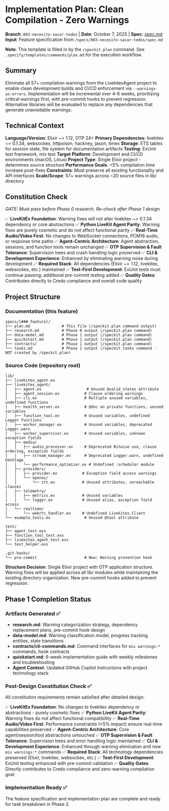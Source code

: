 # Implementation Plan: Clean Compilation - Zero Warnings

**Branch**: `003-necesito-sacar-todos` | **Date**: October 7, 2025 | **Spec**: [spec.md](./spec.md)
**Input**: Feature specification from `/specs/003-necesito-sacar-todos/spec.md`

**Note**: This template is filled in by the `/speckit.plan` command. See `.specify/templates/commands/plan.md` for the execution workflow.

## Summary

Eliminate all 57+ compilation warnings from the LivekitexAgent project to enable clean development builds and CI/CD enforcement via `--warnings-as-errors`. Implementation will be incremental over 4-6 weeks, prioritizing critical warnings first, with pre-commit hooks to prevent regression. Alternative libraries will be evaluated to replace any dependencies that generate unavoidable warnings.

## Technical Context

**Language/Version**: Elixir ~> 1.12, OTP 24+
**Primary Dependencies**: livekitex ~> 0.1.34, websockex, httpoison, hackney, jason, timex
**Storage**: ETS tables for session state, file system for documentation artifacts
**Testing**: ExUnit test framework, mix test
**Target Platform**: Development and CI/CD environments (macOS, Linux)
**Project Type**: Single Elixir project - determines source structure
**Performance Goals**: <5% compilation time increase post-fixes
**Constraints**: Must preserve all existing functionality and API interfaces
**Scale/Scope**: 57+ warnings across ~20 source files in lib/ directory

## Constitution Check

*GATE: Must pass before Phase 0 research. Re-check after Phase 1 design.*

✅ **LiveKitEx Foundation**: Warning fixes will not alter livekitex ~> 0.1.34 dependency or core abstractions
✅ **Python LiveKit Agent Parity**: Warning fixes are purely cosmetic and do not affect functional parity
✅ **Real-Time Audio/Video First**: No changes to WebSocket connections, PCM16 audio, or response time paths
✅ **Agent-Centric Architecture**: Agent abstraction, sessions, and function tools remain unchanged
✅ **OTP Supervision & Fault Tolerance**: Supervision trees and crash handling logic preserved
✅ **CLI & Development Experience**: Enhanced by eliminating warning noise during development
✅ **Required Stack**: All dependencies (Elixir ~> 1.12, livekitex, websockex, etc.) maintained
✅ **Test-First Development**: ExUnit tests must continue passing; additional pre-commit testing added
✅ **Quality Gates**: Contributes directly to Credo compliance and overall code quality

## Project Structure

### Documentation (this feature)

```
specs/[###-feature]/
├── plan.md              # This file (/speckit.plan command output)
├── research.md          # Phase 0 output (/speckit.plan command)
├── data-model.md        # Phase 1 output (/speckit.plan command)
├── quickstart.md        # Phase 1 output (/speckit.plan command)
├── contracts/           # Phase 1 output (/speckit.plan command)
└── tasks.md             # Phase 2 output (/speckit.tasks command - NOT created by /speckit.plan)
```

### Source Code (repository root)

```
lib/
├── livekitex_agent.ex
├── livekitex_agent/
│   ├── agent.ex                    # Unused @valid_states attribute
│   ├── agent_session.ex           # Clause ordering warnings
│   ├── cli.ex                     # Multiple unused variables, undefined functions
│   ├── health_server.ex           # @doc on private functions, unused variables
│   ├── function_tool.ex           # Unused variables, undefined Logger functions
│   ├── worker_manager.ex          # Unused variables, deprecated Logger.warn
│   ├── worker_supervisor.ex       # Unused variables, unknown exception fields
│   ├── media/
│   │   ├── audio_processor.ex     # Deprecated Bitwise use, clause ordering, exception fields
│   │   ├── stream_manager.ex      # Deprecated Logger.warn, undefined GenStage
│   │   └── performance_optimizer.ex # Undefined :scheduler module
│   ├── providers/
│   │   ├── provider.ex           # Exception field access warnings
│   │   └── openai/
│   │       └── stt.ex            # Unused attributes, unreachable clauses
│   ├── telemetry/
│   │   ├── metrics.ex            # Unused variables
│   │   └── logger.ex             # Unused alias, exception field access
│   └── realtime/
│       └── webrtc_handler.ex     # Undefined Livekitex.Client
└── example_tools.ex               # Unused @tool attribute

test/
├── agent_test.exs
├── function_tool_test.exs
├── livekitex_agent_test.exs
└── test_helper.exs

.git-hooks/
└── pre-commit                     # New: Warning prevention hook
```

**Structure Decision**: Single Elixir project with OTP application structure. Warning fixes will be applied across all lib/ modules while maintaining the existing directory organization. New pre-commit hooks added to prevent regression.

## Phase 1 Completion Status

### Artifacts Generated ✅

- **research.md**: Warning categorization strategy, dependency replacement plans, pre-commit hook design
- **data-model.md**: Warning classification model, progress tracking entities, state transitions
- **contracts/cli-commands.md**: Command interfaces for `mix warnings:*` commands, hook contracts
- **quickstart.md**: 6-week implementation guide with weekly milestones and troubleshooting
- **Agent Context**: Updated GitHub Copilot instructions with project technology stack

### Post-Design Constitution Check ✅

All constitution requirements remain satisfied after detailed design:

✅ **LiveKitEx Foundation**: No changes to livekitex dependency or abstractions - purely cosmetic fixes
✅ **Python LiveKit Agent Parity**: Warning fixes do not affect functional compatibility
✅ **Real-Time Audio/Video First**: Performance constraints (<5% impact) ensure real-time capabilities preserved
✅ **Agent-Centric Architecture**: Core agent/session/tool abstractions untouched
✅ **OTP Supervision & Fault Tolerance**: Supervision trees and error handling logic maintained
✅ **CLI & Development Experience**: Enhanced through warning elimination and new `mix warnings:*` commands
✅ **Required Stack**: All technology dependencies preserved (Elixir, livekitex, websockex, etc.)
✅ **Test-First Development**: ExUnit testing enhanced with pre-commit validation
✅ **Quality Gates**: Directly contributes to Credo compliance and zero-warning compilation goal

### Implementation Ready ✅

The feature specification and implementation plan are complete and ready for task breakdown in Phase 2.
